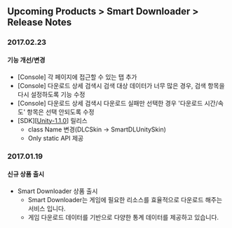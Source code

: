 ## Upcoming Products > Smart Downloader > Release Notes


### 2017.02.23

#### 기능 개선/변경

* [Console] 각 페이지에 접근할 수 있는 탭 추가
* [Console] 다운로드 상세 검색시 검색 대상 데이터가 너무 많은 경우, 검색 항목을 다시 설정하도록 기능 수정
* [Console] 다운로드 상세 검색시 다운로드 실패만 선택한 경우 '다운로드 시간/속도' 항목은 선택 안되도록 수정
* [SDK][[Unity-1.1.0](/Download/#upcoming-products-smart-downloader)] 릴리스 
    * class Name 변경(DLCSkin -> SmartDLUnitySkin) 
    * Only static API 제공 



### 2017.01.19
#### 신규 상품 출시
* Smart Downloader 상품 출시
    * Smart Downloader는 게임에 필요한 리소스를 효율적으로 다운로드 해주는 서비스 입니다.
    * 게임 다운로드 데이터를 기반으로 다양한 통계 데이터를 제공하고 있습니다.
